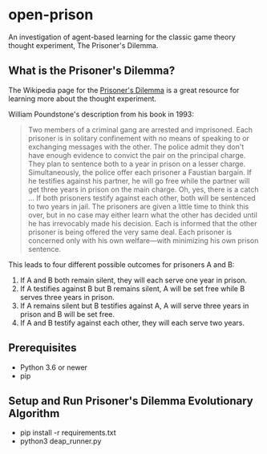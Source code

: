 # open-prison
An investigation of agent-based learning for the classic game theory thought experiment, The Prisoner's Dilemma.

## What is the Prisoner's Dilemma?

The Wikipedia page for the [Prisoner's Dilemma](https://en.wikipedia.org/wiki/Prisoner%27s_dilemma) is a great resource for learning more about the thought experiment.

William Poundstone's description from his book in 1993:

> Two members of a criminal gang are arrested and imprisoned. Each prisoner is in solitary confinement with no means of speaking to or exchanging messages with the other. The police admit they don't have enough evidence to convict the pair on the principal charge. They plan to sentence both to a year in prison on a lesser charge. Simultaneously, the police offer each prisoner a Faustian bargain. If he testifies against his partner, he will go free while the partner will get three years in prison on the main charge. Oh, yes, there is a catch ... If both prisoners testify against each other, both will be sentenced to two years in jail. The prisoners are given a little time to think this over, but in no case may either learn what the other has decided until he has irrevocably made his decision. Each is informed that the other prisoner is being offered the very same deal. Each prisoner is concerned only with his own welfare—with minimizing his own prison sentence.

This leads to four different possible outcomes for prisoners A and B:

1. If A and B both remain silent, they will each serve one year in prison.
2. If A testifies against B but B remains silent, A will be set free while B serves three years in prison.
3. If A remains silent but B testifies against A, A will serve three years in prison and B will be set free.
4. If A and B testify against each other, they will each serve two years.

## Prerequisites

- Python 3.6 or newer
- pip

## Setup and Run Prisoner's Dilemma Evolutionary Algorithm

- pip install -r requirements.txt
- python3 deap_runner.py